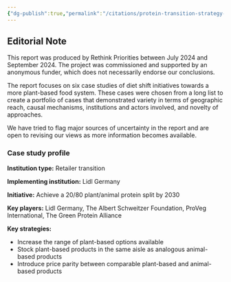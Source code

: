 ```yaml
---
{"dg-publish":true,"permalink":"/citations/protein-transition-strategy-lidl-germany-s-quantifiable-approach-to-sustainable-retail-rethink-priorities/","tags":["retailers"],"created":"2025-10-23T17:42:46.882+01:00","updated":"2025-10-23T18:12:10.264+01:00"}
---
```


## Editorial Note
This report was produced by Rethink Priorities between July 2024 and September 2024. The project was commissioned and supported by an anonymous funder, which does not necessarily endorse our conclusions.

The report focuses on six case studies of diet shift initiatives towards a more plant-based food system. These cases were chosen from a long list to create a portfolio of cases that demonstrated variety in terms of geographic reach, causal mechanisms, institutions and actors involved, and novelty of approaches.

We have tried to flag major sources of uncertainty in the report and are open to revising our views as more information becomes available.

### Case study profile
**Institution type:** Retailer transition

**Implementing institution:** Lidl Germany

**Initiative:** Achieve a 20/80 plant/animal protein split by 2030

**Key players:** Lidl Germany, The Albert Schweitzer Foundation, ProVeg International, The Green Protein Alliance

**Key strategies:**

*   Increase the range of plant-based options available
*   Stock plant-based products in the same aisle as analogous animal-based products
*   Introduce price parity between comparable plant-based and animal-based products